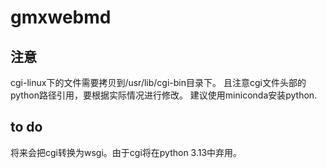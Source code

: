 # gmxwebmd

## 注意
cgi-linux下的文件需要拷贝到/usr/lib/cgi-bin目录下。
且注意cgi文件头部的python路径引用，要根据实际情况进行修改。
建议使用miniconda安装python.

## to do
将来会把cgi转换为wsgi。由于cgi将在python 3.13中弃用。

